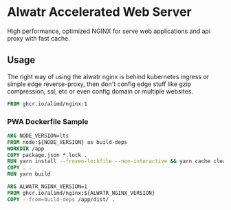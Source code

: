 # Alwatr Accelerated Web Server

High performance, optimized NGINX for serve web applications and api proxy with fast cache.

## Usage

The right way of using the alwatr nginx is behind kubernetes ingress or simple edge reverse-proxy, then don't config edge stuff like gzip compression, ssl, etc or even config domain or multiple websites.

```Dockerfile
FROM ghcr.io/alimd/nginx:1
```

### PWA Dockerfile Sample

```Dockerfile
ARG NODE_VERSION=lts
FROM node:${NODE_VERSION} as build-deps
WORKDIR /app
COPY package.json *.lock .
RUN yarn install --frozen-lockfile --non-interactive && yarn cache clean
COPY . .
RUN yarn build

ARG ALWATR_NGINX_VERSION=1
FROM ghcr.io/alimd/nginx:${ALWATR_NGINX_VERSION}
COPY --from=build-deps /app/dist/ .
```
